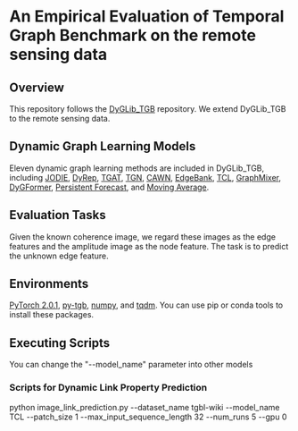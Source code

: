 # An Empirical Evaluation of Temporal Graph Benchmark on the remote sensing data


## Overview
This repository follows the [DyGLib_TGB](https://github.com/yule-BUAA/DyGLib_TGB) repository. 
We extend DyGLib_TGB to the remote sensing data.

## Dynamic Graph Learning Models
Eleven dynamic graph learning methods are included in DyGLib_TGB, including 
[JODIE](https://dl.acm.org/doi/10.1145/3292500.3330895), 
[DyRep](https://openreview.net/forum?id=HyePrhR5KX), 
[TGAT](https://openreview.net/forum?id=rJeW1yHYwH), 
[TGN](https://arxiv.org/abs/2006.10637), 
[CAWN](https://openreview.net/forum?id=KYPz4YsCPj), 
[EdgeBank](https://openreview.net/forum?id=1GVpwr2Tfdg), 
[TCL](https://arxiv.org/abs/2105.07944), 
[GraphMixer](https://openreview.net/forum?id=ayPPc0SyLv1), 
[DyGFormer](https://arxiv.org/abs/2303.13047),
[Persistent Forecast](https://arxiv.org/abs/2307.01026), and 
[Moving Average](https://arxiv.org/abs/2307.01026).


## Evaluation Tasks
Given the known coherence image, we regard these images as the edge features and the amplitude image as the node feature. The task is to predict the unknown edge feature.

## Environments
[PyTorch 2.0.1](https://pytorch.org/), 
[py-tgb](https://pypi.org/project/py-tgb/),
[numpy](https://pypi.org/project/numpy/), and
[tqdm](https://pypi.org/project/tqdm/).
You can use pip or conda tools to install these packages.


## Executing Scripts
You can change the "--model_name" parameter into other models
### Scripts for Dynamic Link Property Prediction
python image_link_prediction.py --dataset_name tgbl-wiki --model_name TCL --patch_size 1 --max_input_sequence_length 32 --num_runs 5 --gpu 0
